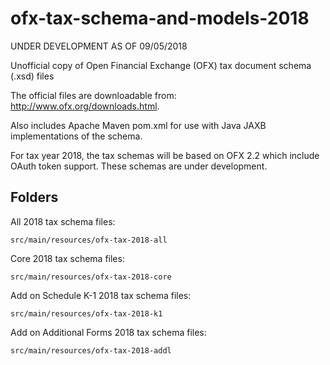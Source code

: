 # ofx-tax-schema-and-models-2018

UNDER DEVELOPMENT AS OF 09/05/2018

Unofficial copy of Open Financial Exchange (OFX) tax document schema (.xsd) files

The official files are downloadable from: http://www.ofx.org/downloads.html.

Also includes Apache Maven pom.xml for use with Java JAXB implementations of the schema.

For tax year 2018, the tax schemas will be based on OFX 2.2 which include OAuth token support. These schemas are under development.


## Folders 

All 2018 tax schema files:

```
src/main/resources/ofx-tax-2018-all

```

Core 2018 tax schema files:

```
src/main/resources/ofx-tax-2018-core

```

Add on Schedule K-1 2018 tax schema files:

```
src/main/resources/ofx-tax-2018-k1

```

Add on Additional Forms 2018 tax schema files:

```
src/main/resources/ofx-tax-2018-addl

```

